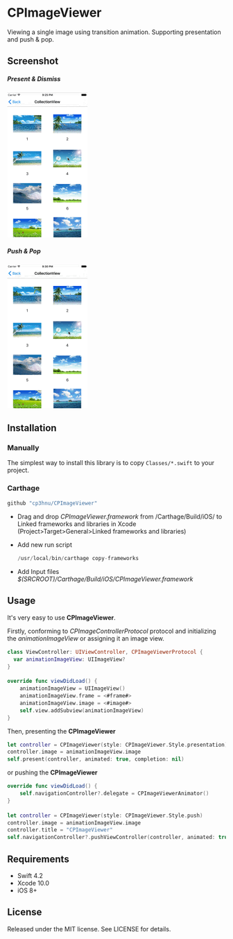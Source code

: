 # CPImageViewer

Viewing a single image using transition animation. Supporting presentation and push &  pop.

## Screenshot

##### Present & Dismiss

![](Screenshot1.gif)



##### Push & Pop

![](Screenshot2.gif)

## Installation

### Manually

The simplest way to install this library is to copy `Classes/*.swift` to your project.

### Carthage

```swift
github "cp3hnu/CPImageViewer"
```

* Drag and drop *CPImageViewer.framework* from /Carthage/Build/iOS/ to Linked frameworks and libraries in Xcode (Project>Target>General>Linked frameworks and libraries)

* Add new run script

     ```swift
     /usr/local/bin/carthage copy-frameworks
     ```
* Add Input files *$(SRCROOT)/Carthage/Build/iOS/CPImageViewer.framework*


## Usage

It's very easy to use **CPImageViewer**.

Firstly, conforming to  *CPImageControllerProtocol* protocol and initializing the *animationImageView* or assigning it an image view.
``` swift
class ViewController: UIViewController, CPImageViewerProtocol {
  var animationImageView: UIImageView?
}

override func viewDidLoad() {
    animationImageView = UIImageView()
    animationImageView.frame = <#frame#>
    animationImageView.image = <#image#>
    self.view.addSubview(animationImageView)
}
```

Then, presenting the **CPImageViewer**

``` swift
let controller = CPImageViewer(style: CPImageViewer.Style.presentation)
controller.image = animationImageView.image
self.present(controller, animated: true, completion: nil)
```

or pushing the **CPImageViewer**

``` swift
override func viewDidLoad() {
    self.navigationController?.delegate = CPImageViewerAnimator()
}

let controller = CPImageViewer(style: CPImageViewer.Style.push)
controller.image = animationImageView.image 
controller.title = "CPImageViewer"
self.navigationController?.pushViewController(controller, animated: true)
```



## Requirements

* Swift 4.2
* Xcode 10.0
* iOS 8+

## License

Released under the MIT license. See LICENSE for details.
